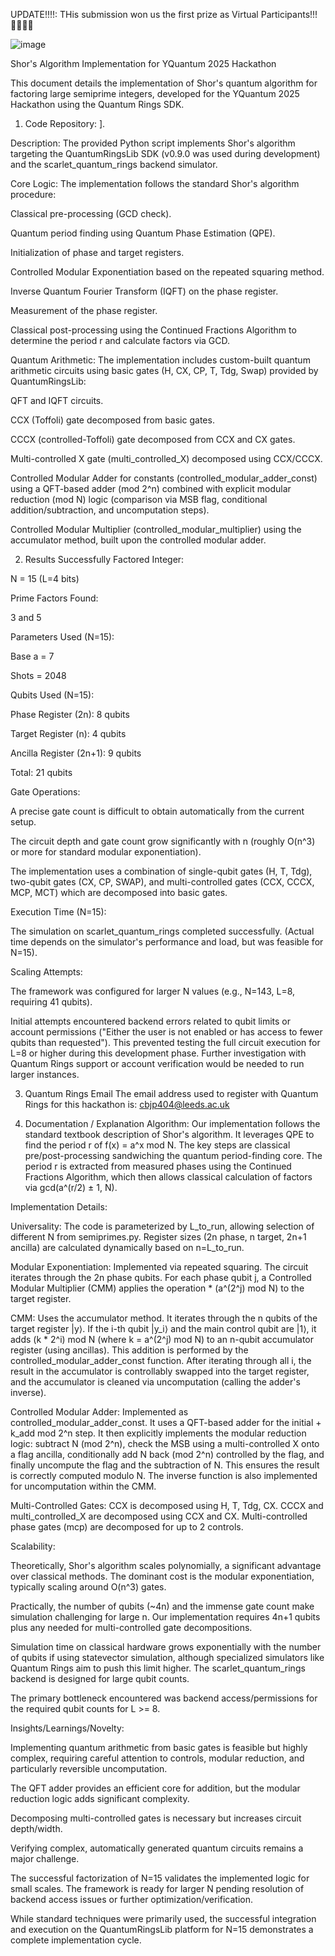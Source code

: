 UPDATE!!!!: THis submission won us the first prize as Virtual Participants!!! 🥳🥳🥳🥳 

![image](https://github.com/user-attachments/assets/2e9f8236-2d6b-49e5-80b1-be2e2eead25b)

Shor's Algorithm Implementation for YQuantum 2025 Hackathon

This document details the implementation of Shor's quantum algorithm for factoring large semiprime integers, developed for the YQuantum 2025 Hackathon using the Quantum Rings SDK.

1. Code
Repository: [](https://github.com/Ryukijano/Quantum-bits-YQuantum-2025)].

Description: The provided Python script implements Shor's algorithm targeting the QuantumRingsLib SDK (v0.9.0 was used during development) and the scarlet_quantum_rings backend simulator.

Core Logic: The implementation follows the standard Shor's algorithm procedure:

Classical pre-processing (GCD check).

Quantum period finding using Quantum Phase Estimation (QPE).

Initialization of phase and target registers.

Controlled Modular Exponentiation based on the repeated squaring method.

Inverse Quantum Fourier Transform (IQFT) on the phase register.

Measurement of the phase register.

Classical post-processing using the Continued Fractions Algorithm to determine the period r and calculate factors via GCD.

Quantum Arithmetic: The implementation includes custom-built quantum arithmetic circuits using basic gates (H, CX, CP, T, Tdg, Swap) provided by QuantumRingsLib:

QFT and IQFT circuits.

CCX (Toffoli) gate decomposed from basic gates.

CCCX (controlled-Toffoli) gate decomposed from CCX and CX gates.

Multi-controlled X gate (multi_controlled_X) decomposed using CCX/CCCX.

Controlled Modular Adder for constants (controlled_modular_adder_const) using a QFT-based adder (mod 2^n) combined with explicit modular reduction (mod N) logic (comparison via MSB flag, conditional addition/subtraction, and uncomputation steps).

Controlled Modular Multiplier (controlled_modular_multiplier) using the accumulator method, built upon the controlled modular adder.

2. Results
Successfully Factored Integer:

N = 15 (L=4 bits)

Prime Factors Found:

3 and 5

Parameters Used (N=15):

Base a = 7

Shots = 2048

Qubits Used (N=15):

Phase Register (2n): 8 qubits

Target Register (n): 4 qubits

Ancilla Register (2n+1): 9 qubits

Total: 21 qubits

Gate Operations:

A precise gate count is difficult to obtain automatically from the current setup.

The circuit depth and gate count grow significantly with n (roughly O(n^3) or more for standard modular exponentiation).

The implementation uses a combination of single-qubit gates (H, T, Tdg), two-qubit gates (CX, CP, SWAP), and multi-controlled gates (CCX, CCCX, MCP, MCT) which are decomposed into basic gates.

Execution Time (N=15):

The simulation on scarlet_quantum_rings completed successfully. (Actual time depends on the simulator's performance and load, but was feasible for N=15).

Scaling Attempts:

The framework was configured for larger N values (e.g., N=143, L=8, requiring 41 qubits).

Initial attempts encountered backend errors related to qubit limits or account permissions ("Either the user is not enabled or has access to fewer qubits than requested"). This prevented testing the full circuit execution for L=8 or higher during this development phase. Further investigation with Quantum Rings support or account verification would be needed to run larger instances.

3. Quantum Rings Email
The email address used to register with Quantum Rings for this hackathon is: cbjp404@leeds.ac.uk

4. Documentation / Explanation
Algorithm: Our implementation follows the standard textbook description of Shor's algorithm. It leverages QPE to find the period r of f(x) = a^x mod N. The key steps are classical pre/post-processing sandwiching the quantum period-finding core. The period r is extracted from measured phases using the Continued Fractions Algorithm, which then allows classical calculation of factors via gcd(a^(r/2) ± 1, N).

Implementation Details:

Universality: The code is parameterized by L_to_run, allowing selection of different N from semiprimes.py. Register sizes (2n phase, n target, 2n+1 ancilla) are calculated dynamically based on n=L_to_run.

Modular Exponentiation: Implemented via repeated squaring. The circuit iterates through the 2n phase qubits. For each phase qubit j, a Controlled Modular Multiplier (CMM) applies the operation * (a^(2^j) mod N) to the target register.

CMM: Uses the accumulator method. It iterates through the n qubits of the target register |y⟩. If the i-th qubit |y_i⟩ and the main control qubit are |1⟩, it adds (k * 2^i) mod N (where k = a^(2^j) mod N) to an n-qubit accumulator register (using ancillas). This addition is performed by the controlled_modular_adder_const function. After iterating through all i, the result in the accumulator is controllably swapped into the target register, and the accumulator is cleaned via uncomputation (calling the adder's inverse).

Controlled Modular Adder: Implemented as controlled_modular_adder_const. It uses a QFT-based adder for the initial + k_add mod 2^n step. It then explicitly implements the modular reduction logic: subtract N (mod 2^n), check the MSB using a multi-controlled X onto a flag ancilla, conditionally add N back (mod 2^n) controlled by the flag, and finally uncompute the flag and the subtraction of N. This ensures the result is correctly computed modulo N. The inverse function is also implemented for uncomputation within the CMM.

Multi-Controlled Gates: CCX is decomposed using H, T, Tdg, CX. CCCX and multi_controlled_X are decomposed using CCX and CX. Multi-controlled phase gates (mcp) are decomposed for up to 2 controls.

Scalability:

Theoretically, Shor's algorithm scales polynomially, a significant advantage over classical methods. The dominant cost is the modular exponentiation, typically scaling around O(n^3) gates.

Practically, the number of qubits (~4n) and the immense gate count make simulation challenging for large n. Our implementation requires 4n+1 qubits plus any needed for multi-controlled gate decompositions.

Simulation time on classical hardware grows exponentially with the number of qubits if using statevector simulation, although specialized simulators like Quantum Rings aim to push this limit higher. The scarlet_quantum_rings backend is designed for large qubit counts.

The primary bottleneck encountered was backend access/permissions for the required qubit counts for L >= 8.

Insights/Learnings/Novelty:

Implementing quantum arithmetic from basic gates is feasible but highly complex, requiring careful attention to controls, modular reduction, and particularly reversible uncomputation.

The QFT adder provides an efficient core for addition, but the modular reduction logic adds significant complexity.

Decomposing multi-controlled gates is necessary but increases circuit depth/width.

Verifying complex, automatically generated quantum circuits remains a major challenge.

The successful factorization of N=15 validates the implemented logic for small scales. The framework is ready for larger N pending resolution of backend access issues or further optimization/verification.

While standard techniques were primarily used, the successful integration and execution on the QuantumRingsLib platform for N=15 demonstrates a complete implementation cycle.
